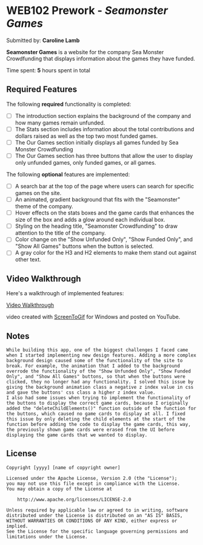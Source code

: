 # WEB102 Prework - *Seamonster Games*

Submitted by: **Caroline Lamb**

**Seamonster Games** is a website for the company Sea Monster Crowdfunding that displays information about the games they have funded.

Time spent: **5** hours spent in total

## Required Features

The following **required** functionality is completed:

* [ ] The introduction section explains the background of the company and how many games remain unfunded.
* [ ] The Stats section includes information about the total contributions and dollars raised as well as the top two most funded games.
* [ ] The Our Games section initially displays all games funded by Sea Monster Crowdfunding
* [ ] The Our Games section has three buttons that allow the user to display only unfunded games, only funded games, or all games.

The following **optional** features are implemented:

* [ ] A search bar at the top of the page where users can search for specific games on the site.
* [ ] An animated, gradient background that fits with the "Seamonster" theme of the company.
* [ ] Hover effects on the stats boxes and the game cards that enhances the size of the box and adds a glow around each individual box.
* [ ] Styling on the heading title, "Seamonster Crowdfunding" to draw attention to the title of the company.
* [ ] Color change on the "Show Unfunded Only", "Show Funded Only", and "Show All Games" buttons when the button is selected.
* [ ] A gray color for the H3 and H2 elements to make them stand out against other text. 

## Video Walkthrough

Here's a walkthrough of implemented features:

[Video Walkthrough](https://youtu.be/kBG9nyfFMk4)

video created with [ScreenToGif](https://www.screentogif.com/) for Windows and posted on YouTube. 

## Notes

    While building this app, one of the biggest challenges I faced came when I started implementing new design features. Adding a more complex background design caused some of the functionality of the site to break. For example, the animation that I added to the background overrode the functionality of the "Show Unfunded Only", "Show Funded Only", and "Show All Games" buttons, so that when the buttons were clicked, they no longer had any functionality. I solved this issue by giving the background animation class a negative z index value in css and gave the buttons' css class a higher z index value. 
    I also had some issues when trying to implement the functionality of the buttons to display the correct game cards, because I originally added the "deleteChildElements()" function outside of the function for the buttons, which caused no game cards to display at all. I fixed this issue by only deleting the child elements at the start of the function before adding the code to display the game cards, this way, the previously shown game cards were erased from the UI before displaying the game cards that we wanted to display. 

## License

    Copyright [yyyy] [name of copyright owner]

    Licensed under the Apache License, Version 2.0 (the "License");
    you may not use this file except in compliance with the License.
    You may obtain a copy of the License at

        http://www.apache.org/licenses/LICENSE-2.0

    Unless required by applicable law or agreed to in writing, software
    distributed under the License is distributed on an "AS IS" BASIS,
    WITHOUT WARRANTIES OR CONDITIONS OF ANY KIND, either express or implied.
    See the License for the specific language governing permissions and
    limitations under the License.
